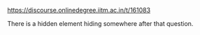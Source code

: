 https://discourse.onlinedegree.iitm.ac.in/t/161083

There is a hidden element hiding somewhere after that question.